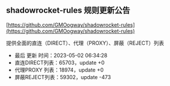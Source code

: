 ## shadowrocket-rules 规则更新公告

[https://github.com/GMOogway/shadowrocket-rules](https://github.com/GMOogway/shadowrocket-rules)

提供全面的直连（DIRECT）、代理（PROXY）、屏蔽（REJECT）列表
- 最后 更新 时间：2023-05-02 06:34:28
- 直连DIRECT列表：65703，update +0
- 代理PROXY 列表：18974，update +0
- 屏蔽REJECT列表：59302，update -473
